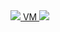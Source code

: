 <a href="https://portal.azure.com/#create/Microsoft.Template/uri/https%3A%2F%2Fraw.githubusercontent.com%2Fharneet463%2FplatformTemplate%2Fmaster%2Fazuredeploydev.json" target="_blank">
    <img src="http://azuredeploy.net/deploybutton.png"/>
</a>

<a href="https://portal.azure.com/#create/Microsoft.Template/uri/https%3A%2F%2Fraw.githubusercontent.com%2Fharneet463%2FplatformTemplate%2Fmaster%2Fvmtemplate1.json" target="_blank">
    VM <img src="http://azuredeploy.net/deploybutton.png"/>
</a>



